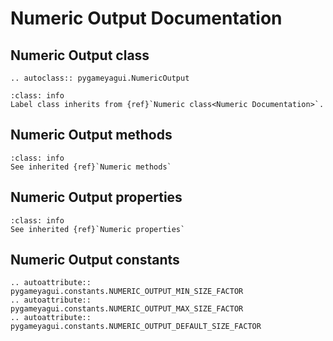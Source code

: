 # Numeric Output Documentation

## Numeric Output class
```{eval-rst} 
.. autoclass:: pygameyagui.NumericOutput
```

```{admonition} Inheritance
:class: info 
Label class inherits from {ref}`Numeric class<Numeric Documentation>`.
```

## Numeric Output methods
```{admonition} Inheritance
:class: info 
See inherited {ref}`Numeric methods`
```

## Numeric Output properties
```{admonition} Inheritance
:class: info 
See inherited {ref}`Numeric properties`
```

## Numeric Output constants
```{eval-rst}
.. autoattribute:: pygameyagui.constants.NUMERIC_OUTPUT_MIN_SIZE_FACTOR
.. autoattribute:: pygameyagui.constants.NUMERIC_OUTPUT_MAX_SIZE_FACTOR
.. autoattribute:: pygameyagui.constants.NUMERIC_OUTPUT_DEFAULT_SIZE_FACTOR
```